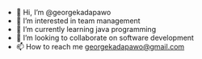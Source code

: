- 👋 Hi, I’m @georgekadapawo
- 👀 I’m interested in team management
- 🌱 I’m currently learning java programming
- 💞️ I’m looking to collaborate on software development
- 📫 How to reach me georgekadapawo@gmail.com

<!---
georgekadapawo/georgekadapawo is a ✨ special ✨ repository because its `README.md` (this file) appears on your GitHub profile.
You can click the Preview link to take a look at your changes.
--->
